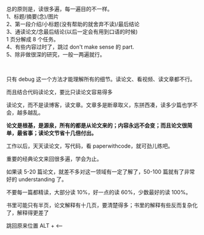 

总的原则是，读很多遍，每一遍目的不一样。  
1、标题/摘要(念)/图片  
2、第一段介绍/小标题(没有帮助的就舍弃不读)/最后结论  
3、通读论文/念最后结论(以后一定会有用到口语的时候)  
1 页分解成 8 个任务。
<br>
4、有些内容过时了，跳过 don't make sense 的 part.   
5、除非做很深的研究，一般一两遍就行。  

<br>

只有 debug 这一个方法才能理解所有的细节。读论文、看视频、读文章都不行。

而且结合代码读论文，要比只读论文容易得多  

读论文，而不是读博客，读文章。文章多是断章取义，东拼西凑，读多少篇也学不会，越多越乱。

**论文是根基，是源泉，所有的都是从论文来的；内容永远不会变；而且论文很简单，最省事；读论文节省十几倍付出。**  

工作以后，天天读论文，写代码，看 paperwithcode，就可劲儿练吧。

重要的经典论文来回很多遍，学会为止。  

如果读 5-20 篇论文，就差不多对这一领域有一定了解了，50-100 篇就有了非常好的 understanding 了。

不要每一篇都精读，大部分读 10%，好一点的读 60%，少数最好的读 100%。  

书里可能只有半页，论文解释有十几页，要清楚得多；书里的解释有些反而复杂化了，解释得更差了  

跳回原来位置 ALT + <——  



